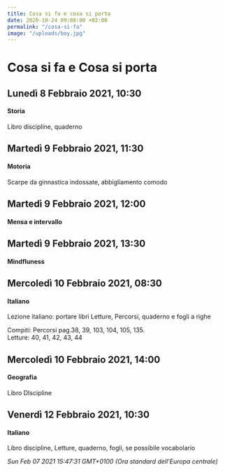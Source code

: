 ```yaml
---
title: Cosa si fa e cosa si porta
date: 2020-10-24 09:08:00 +02:00
permalink: "/cosa-si-fa"
image: "/uploads/boy.jpg"
---
```


# Cosa si fa e Cosa si porta
## Lunedì 8 Febbraio 2021, 10:30
#### Storia
Libro discipline, quaderno  
## Martedì 9 Febbraio 2021, 11:30
#### Motoria
Scarpe da ginnastica indossate, abbigliamento comodo  
## Martedì 9 Febbraio 2021, 12:00
#### Mensa e intervallo
  
## Martedì 9 Febbraio 2021, 13:30
#### Mindfluness
  
## Mercoledì 10 Febbraio 2021, 08:30
#### Italiano
Lezione italiano: portare libri Letture, Percorsi, quaderno e fogli a righe  
  
  
Compiti: Percorsi pag.38, 39, 103, 104, 105, 135.  
Letture: 40, 41, 42, 43, 44  
## Mercoledì 10 Febbraio 2021, 14:00
#### Geografia
Libro DIscipline  
## Venerdì 12 Febbraio 2021, 10:30
#### Italiano
Libro discipline, Letture, quaderno, fogli, se possibile vocabolario  

_Sun Feb 07 2021 15:47:31 GMT+0100 (Ora standard dell’Europa centrale)_